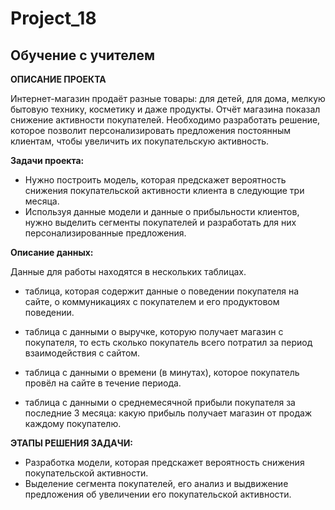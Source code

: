 # Project_18
## Обучение с учителем

**ОПИСАНИЕ ПРОЕКТА**

Интернет-магазин продаёт разные товары: для детей, для дома, мелкую бытовую технику, косметику и даже продукты. Отчёт магазина показал снижение активности покупателей. Необходимо разработать решение, которое позволит персонализировать предложения постоянным клиентам, чтобы увеличить их покупательскую активность.

**Задачи проекта:**
* Нужно построить модель, которая предскажет вероятность снижения покупательской активности клиента в следующие три месяца.
* Используя данные модели и данные о прибыльности клиентов, нужно выделить сегменты покупателей и разработать для них персонализированные предложения.
  
**Описание данных:**

Данные для работы находятся в нескольких таблицах.

* таблица, которая содержит данные о поведении покупателя на сайте, о коммуникациях с покупателем и его продуктовом поведении.

* таблица с данными о выручке, которую получает магазин с покупателя, то есть сколько покупатель всего потратил за период взаимодействия с сайтом.

* таблица с данными о времени (в минутах), которое покупатель провёл на сайте в течение периода.

* таблица с данными о среднемесячной прибыли покупателя за последние 3 месяца: какую прибыль получает магазин от продаж каждому покупателю.

**ЭТАПЫ РЕШЕНИЯ ЗАДАЧИ:**

* Разработка модели, которая предскажет вероятность снижения покупательской активности.
* Выделение сегмента покупателей, его анализ и выдвижение предложения об увеличении его покупательской активности.

